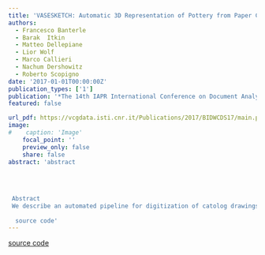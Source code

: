 ```yaml
---
title: 'VASESKETCH: Automatic 3D Representation of Pottery from Paper Catolog Drawings'
authors:
  - Francesco Banterle
  - Barak  Itkin
  - Matteo Dellepiane
  - Lior Wolf
  - Marco Callieri
  - Nachum Dershowitz
  - Roberto Scopigno
date: '2017-01-01T00:00:00Z'
publication_types: ['1']
publication: '*The 14th IAPR International Conference on Document Analysis and Recognition (ICDAR2017)*'
featured: false

url_pdf: https://vcgdata.isti.cnr.it/Publications/2017/BIDWCDS17/main.pdf
image:
#    caption: 'Image'
    focal_point: ''
    preview_only: false
    share: false
abstract: 'abstract 	 	 	  
 
 
 
 
 Abstract
 We describe an automated pipeline for digitization of catolog drawings of pottery types. This work is aimed at extracting a structured description of the main geometric features and a 3D representation of each class. The pipeline includes methods for understanding a 2D drawing and using it for constructing a 3D model of the pottery. These will be used to populate a reference database for classification of potsherds. Furthermore, we extend the pipeline with methods for breaking the 3D model to obtain synthetic sherds and methods for capturing images of these sherds in a way that matches the imaging methodology of archaeologists. These will serve to build a massive set of synthetic sherd images that will help train and test future automated classification systems.
 
  source code'
---
```

[source code](https://github.com/cnr-isti-vclab/ArchAIDE_digit)

